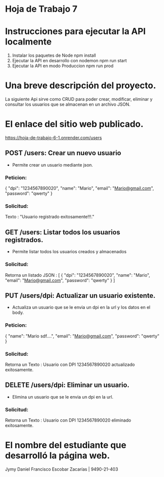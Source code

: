 # Hoja de Trabajo 7

# Instrucciones para ejecutar la API localmente 
1. Instalar los paquetes de Node
npm install
2. Ejecutar la API en desarrollo con nodemon
npm run start
3. Ejecutar la API en modo Produccion
npm run prod

# Una breve descripción del proyecto. 
La siguiente Api sirve como CRUD para poder crear, modificar, eliminar y consultar los usuarios que se almacenan
en un archivo JSON.

# El enlace del sitio web publicado.
https://hoja-de-trabajo-6-1.onrender.com/users





## POST /users: Crear un nuevo usuario
- Permite crear un usuario mediante json.
### Peticion:
{
    "dpi": "1234567890020",
    "name": "Mario",
    "email": "Mario@gmail.com",
    "password": "qwerty"
}

### Solicitud: 
Texto : "Usuario registrado exitosamente!!!."

## GET /users: Listar todos los usuarios registrados.
- Permite listar todos los usuarios creados y almacenados
### Solicitud: 
Retorna un listado
JSON : [
    {
        "dpi": "1234567890020",
        "name": "Mario",
        "email": "Mario@gmail.com",
        "password": "qwerty"
    }
]

## PUT /users/dpi: Actualizar un usuario existente.
- Actualiza un usuario que se le envia un dpi en la url y los datos en el body.
### Peticion:
{
    "name": "Mario sdf....",
    "email": "Mario@gmail.com",
    "password": "qwerty"
}

### Solicitud: 
Retorna un 
Texto : Usuario con DPI 1234567890020 actualizado exitosamente.
## DELETE /users/dpi: Eliminar un usuario.
- Elimina un usuario que se le envia un dpi en la url.
### Solicitud: 
Retorna un 
Texto : Usuario con DPI 1234567890020 eliminado exitosamente.
# El nombre del estudiante que desarrolló la página web.
Jymy Daniel Francisco Escobar Zacarías  | 9490-21-403
